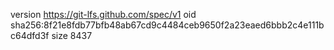 version https://git-lfs.github.com/spec/v1
oid sha256:8f21e8fdb77bfb48ab67cd9c4484ceb9650f2a23eaed6bbb2c4e111bc64dfd3f
size 8437
